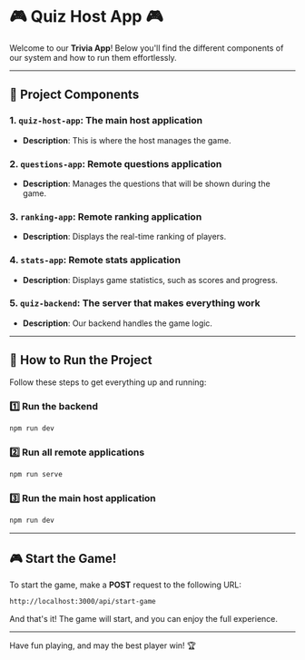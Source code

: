 
# 🎮 **Quiz Host App** 🎮

Welcome to our **Trivia App**! Below you'll find the different components of our system and how to run them effortlessly.

---

## 🧩 **Project Components**

### 1. **`quiz-host-app`**: The main host application
   - **Description**: This is where the host manages the game.

### 2. **`questions-app`**: Remote questions application
   - **Description**: Manages the questions that will be shown during the game.

### 3. **`ranking-app`**: Remote ranking application
   - **Description**: Displays the real-time ranking of players.

### 4. **`stats-app`**: Remote stats application
   - **Description**: Displays game statistics, such as scores and progress.

### 5. **`quiz-backend`**: The server that makes everything work
   - **Description**: Our backend handles the game logic.

---

## 🚀 **How to Run the Project**

Follow these steps to get everything up and running:

### 1️⃣ **Run the backend**
```bash
npm run dev
```

### 2️⃣ **Run all remote applications**
```bash
npm run serve
```

### 3️⃣ **Run the main host application**
```bash
npm run dev
```

---

## 🎮 **Start the Game!**

To start the game, make a **POST** request to the following URL:

```bash
http://localhost:3000/api/start-game
```

And that's it! The game will start, and you can enjoy the full experience.

---

Have fun playing, and may the best player win! 🏆
